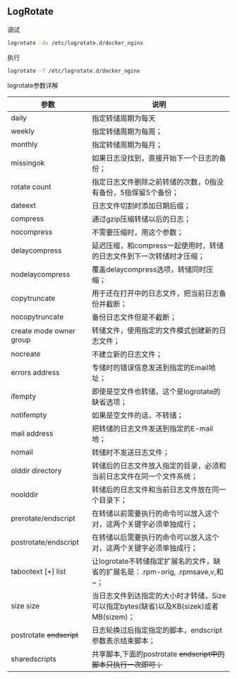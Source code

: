 ## LogRotate

调试
```bash
logrotate -dv /etc/logrotate.d/docker_nginx
```

执行
```bash
logrotate -f /etc/logrotate.d/docker_nginx
```

logrotate参数详解

参数 | 说明
--- | ---
daily                     | 指定转储周期为每天
weekly                    | 指定转储周期为每周；
monthly                   | 指定转储周期为每月；
missingok                 | 如果日志没找到，直接开始下一个日志的备份；
rotate count              | 指定日志文件删除之前转储的次数，0指没有备份，5指保留5个备份；
dateext                   | 日志文件切割时添加日期后缀；
compress                  | 通过gzip压缩转储以后的日志；
nocompress                | 不需要压缩时，用这个参数；
delaycompress             | 延迟压缩，和compress一起使用时，转储的日志文件到下一次转储时才压缩；
nodelaycompress           | 覆盖delaycompress选项，转储同时压缩；
copytruncate              | 用于还在打开中的日志文件，把当前日志备份并截断；
nocopytruncate            | 备份日志文件但是不截断；
create mode owner group   | 转储文件，使用指定的文件模式创建新的日志文件；
nocreate                  | 不建立新的日志文件；
errors address            | 专储时的错误信息发送到指定的Email地址；
ifempty                   | 即使是空文件也转储，这个是logrotate的缺省选项；
notifempty                | 如果是空文件的话，不转储；
mail address              | 把转储的日志文件发送到指定的E-mail地；
nomail                    | 转储时不发送日志文件；
olddir directory          | 转储后的日志文件放入指定的目录，必须和当前日志文件在同一个文件系统；
noolddir                  | 转储后的日志文件和当前日志文件放在同一个目录下；
prerotate/endscript       | 在转储以前需要执行的命令可以放入这个对，这两个关键字必须单独成行；
postrotate/endscript      | 在转储以后需要执行的命令可以放入这个对，这两个关键字必须单独成行；
tabootext [+] list        | 让logrotate不转储指定扩展名的文件，缺省的扩展名是：.rpm-orig, .rpmsave,v,和~；
size size                 | 当日志文件到达指定的大小时才转储，Size可以指定bytes(缺省)以及KB(sizek)或者MB(sizem)；
postrotate <s> endscript  | 日志轮换过后指定指定的脚本，endscript参数表示结束脚本；
sharedscripts             | 共享脚本,下面的postrotate <s> endscript中的脚本只执行一次即可；

